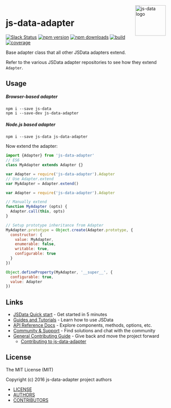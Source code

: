 <img src="https://raw.githubusercontent.com/js-data/js-data/master/js-data.png" alt="js-data logo" title="js-data" align="right" width="96" height="96" />

# js-data-adapter

[![Slack Status][sl_b]][sl_l] [![npm version][npm_b]][npm_l] [![npm downloads][dn_b]][dn_l] [![build][circle_b]][circle_l] [![coverage][cov_b]][cov_l]

Base adapter class that all other JSData adapters extend.

Refer to the various JSData adapter repositories to see how they extend `Adapter`.

## Usage

##### Browser-based adapter
```
npm i --save js-data
npm i --save-dev js-data-adapter
```

##### Node.js based adapter
```
npm i --save js-data js-data-adapter
```

Now extend the adapter:

```js
import {Adapter} from 'js-data-adapter'
// ES6
class MyAdapter extends Adapter {}
```

```js
var Adapter = require('js-data-adapter').Adapter
// Use Adapter.extend
var MyAdapter = Adapter.extend()
```

```js
var Adapter = require('js-data-adapter').Adapter

// Manually extend
function MyAdapter (opts) {
  Adapter.call(this, opts)
}

// Setup prototype inheritance from Adapter
MyAdapter.prototype = Object.create(Adapter.prototype, {
  constructor: {
    value: MyAdapter,
    enumerable: false,
    writable: true,
    configurable: true
  }
})

Object.defineProperty(MyAdapter, '__super__', {
  configurable: true,
  value: Adapter
})
```

## Links

* [JSData Quick start](http://www.js-data.io/v3.0/docs/home#quick-start) - Get started in 5 minutes
* [Guides and Tutorials](http://www.js-data.io/v3.0/docs/home) - Learn how to use JSData
* [API Reference Docs](http://api.js-data.io) - Explore components, methods, options, etc.
* [Community & Support](http://js-data.io/docs/community) - Find solutions and chat with the community
* [General Contributing Guide](http://js-data.io/docs/contributing) - Give back and move the project forward
  * [Contributing to js-data-adapter](https://github.com/js-data/js-data-adapter/blob/master/.github/CONTRIBUTING.md)

## License

The MIT License (MIT)

Copyright (c) 2016 js-data-adapter project authors

* [LICENSE](https://github.com/js-data/js-data-adapter/blob/master/LICENSE)
* [AUTHORS](https://github.com/js-data/js-data-adapter/blob/master/AUTHORS)
* [CONTRIBUTORS](https://github.com/js-data/js-data-adapter/blob/master/CONTRIBUTORS)

[sl_b]: http://slack.js-data.io/badge.svg
[sl_l]: http://slack.js-data.io
[npm_b]: https://img.shields.io/npm/v/js-data-adapter.svg?style=flat
[npm_l]: https://www.npmjs.org/package/js-data-adapter
[dn_b]: https://img.shields.io/npm/dm/js-data-adapter.svg?style=flat
[dn_l]: https://www.npmjs.org/package/js-data-adapter
[circle_b]: https://img.shields.io/circleci/project/js-data/js-data-adapter.svg
[circle_l]: https://circleci.com/gh/js-data/js-data-adapter
[cov_b]: https://img.shields.io/codecov/c/github/js-data/js-data-adapter.svg
[cov_l]: https://codecov.io/gh/js-data/js-data-adapter
